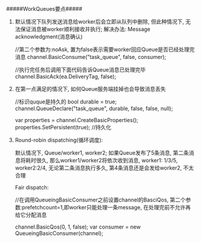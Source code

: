 #####WorkQueues要点#####


1. 默认情况下队列发送消息给worker后会立即从队列中删除, 但此种情况下, 无法保证消息被worker顺利接收并执行;
   解决办法: Message acknowledgment(消息确认)


      //第二个参数为:noAsk, 置为false表示需要worker回应Queue是否已经处理完消息
      channel.BasicConsume("task_queue", false, consumer);

      //执行完任务后调用下面代码告诉Queue消息已处理完毕 
      channel.BasicAck(ea.DeliveryTag, false);
   
2. 在第一点满足的情况下, 如何Queue服务端挂掉也会导致消息丢失

      //标识quque是持久的
      bool durable = true;
      channel.QueueDeclare("task_queue", durable, false, false, null);
    
      var properties = channel.CreateBasicProperties(); 
      properties.SetPersistent(true); //持久化
    
3. Round-robin dispatching(循环调度): 

   默认情况下, Queue/worker1, worker2; 如果Queue发布了5条消息, 第二条消息将耗时很久, 那么worker1/worker2将依次收到消息, worker1: 1/3/5, worker2:2/4, 无论第二条消息执行多久, 第4条消息还是会发给worker2, 不太合理

   Fair dispatch:
   
   //在调用QueueingBasicConsumer之前设置channel的BasciQos, 第二个参数:prefetchcount=1,即worker只能处理一条message, 在处理完前不允许再给它分配消息
   
      channel.BasicQos(0, 1, false);
      var consumer = new QueueingBasicConsumer(channel);
   
